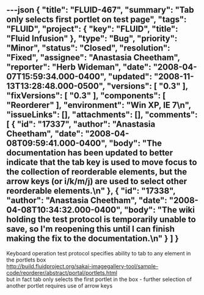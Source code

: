 ---json
{
  "title": "FLUID-467",
  "summary": "Tab only selects first portlet on test page",
  "tags": "FLUID",
  "project": {
    "key": "FLUID",
    "title": "Fluid Infusion"
  },
  "type": "Bug",
  "priority": "Minor",
  "status": "Closed",
  "resolution": "Fixed",
  "assignee": "Anastasia Cheetham",
  "reporter": "Herb Wideman",
  "date": "2008-04-07T15:59:34.000-0400",
  "updated": "2008-11-13T13:28:48.000-0500",
  "versions": [
    "0.3"
  ],
  "fixVersions": [
    "0.3"
  ],
  "components": [
    "Reorderer"
  ],
  "environment": "Win XP, IE 7\n",
  "issueLinks": [],
  "attachments": [],
  "comments": [
    {
      "id": "17337",
      "author": "Anastasia Cheetham",
      "date": "2008-04-08T09:59:41.000-0400",
      "body": "The documentation has been updated to better indicate that the tab key is used to move focus to the collection of reorderable elements, but the arrow keys (or i/k/m/j) are used to select other reorderable elements.\n"
    },
    {
      "id": "17338",
      "author": "Anastasia Cheetham",
      "date": "2008-04-08T10:34:32.000-0400",
      "body": "The wiki holding the test protocol is temporarily unable to save, so I'm reopening this until I can finish making the fix to the documentation.\n"
    }
  ]
}
---
Keyboard operation test protocol specifies ability to tab to any element in the portlets box\
<http://build.fluidproject.org/sakai-imagegallery-tool/sample-code/reorderer/abstract/portal/portlets.html>\
but in fact tab only selects the first portlet in the box - further selection of another portlet requires use of arrow keys

        